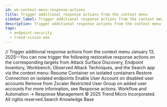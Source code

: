 ```yaml
---
id: wn-context-menu-response-actions
title: Trigger additional response actions from the context menu
sidebar_label: Trigger additional response actions from the context menu
description: Trigger additional response actions from the context menu
tags:
  - endpoint-security
  - trend-vision-one
---
```


/*<![CDATA[*/ $('#title').html($('meta[name=map-description]').attr('content')); /*]]>*/ Trigger additional response actions from the context menu January 13, 2025—You can now trigger the following restorative response actions on the corresponding targets from Attack Surface Discovery, Endpoint Inventory, Workbench, Observed Attack Techniques, and the Search app via the context menu: Resume Container on isolated containers Restore Connection on isolated endpoints Enable User Account on disabled user accounts Remove from Zscaler Restricted User Group on added user accounts For more information, see Response actions. Workflow and Automation → Response Management © 2025 Trend Micro Incorporated. All rights reserved.Search Knowledge Base